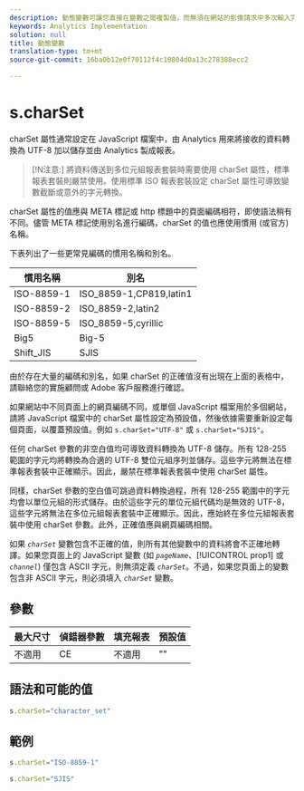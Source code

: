 ```yaml
---
description: 動態變數可讓您直接在變數之間複製值，而無須在網站的影像請求中多次輸入完整值。
keywords: Analytics Implementation
solution: null
title: 動態變數
translation-type: tm+mt
source-git-commit: 16ba0b12e0f70112f4c10804d0a13c278388ecc2

---
```



# s.charSet

charSet 屬性通常設定在 JavaScript 檔案中，由 Analytics 用來將接收的資料轉換為 UTF-8 加以儲存並由 Analytics 製成報表。

>[!N注意:] 將資料傳送到多位元組報表套裝時需要使用 charSet 屬性，標準報表套裝則嚴禁使用。使用標準 ISO 報表套裝設定 charSet 屬性可導致變數截斷或意外的字元轉換。

charSet 屬性的值應與 META 標記或 http 標題中的頁面編碼相符，即使語法稍有不同。儘管 META 標記使用別名進行編碼，charSet 的值也應使用慣用 (或官方) 名稱。

下表列出了一些更常見編碼的慣用名稱和別名。

| 慣用名稱 | 別名 |
|--- |--- |
| ISO-8859-1 | ISO_8859-1,CP819,latin1 |
| ISO-8859-2 | ISO_8859-2,latin2 |
| ISO-8859-5 | ISO_8859-5,cyrillic |
| Big5 | Big-5 |
| Shift_JIS | SJIS |

由於存在大量的編碼和別名，如果 charSet 的正確值沒有出現在上面的表格中，請聯絡您的實施顧問或 Adobe 客戶服務進行確認。

如果網站中不同頁面上的網頁編碼不同，或單個 JavaScript 檔案用於多個網站，請將 JavaScript 檔案中的 charSet 屬性設定為預設值，然後依據需要重新設定每個頁面，以覆蓋預設值。例如 `s.charSet="UTF-8"` 或 `s.charSet="SJIS"`。

任何 charSet 參數的非空白值均可導致資料轉換為 UTF-8 儲存。所有 128-255 範圍的字元均將轉換為合適的 UTF-8 雙位元組序列並儲存。這些字元將無法在標準報表套裝中正確顯示。因此，嚴禁在標準報表套裝中使用 charSet 屬性。

同樣，charSet 參數的空白值可跳過資料轉換過程，所有 128-255 範圍中的字元均會以單位元組的形式儲存。由於這些字元的單位元組代碼均是無效的 UTF-8，這些字元將無法在多位元組報表套裝中正確顯示。因此，應始終在多位元組報表套裝中使用 charSet 參數。此外，正確值應與網頁編碼相關。

如果 *`charSet`* 變數包含不正確的值，則所有其他變數中的資料將會不正確地轉譯。如果您頁面上的 JavaScript 變數 (如 *`pageName`*、[!UICONTROL prop1] 或 *`channel`*) 僅包含 ASCII 字元，則無須定義 *`charSet`*。不過，如果您頁面上的變數包含非 ASCII 字元，則必須填入 *`charSet`* 變數。

## 參數

| 最大尺寸 | 偵錯器參數 | 填充報表 | 預設值 |
|--- |--- |--- |--- |
| 不適用 | CE | 不適用 | "" |

## 語法和可能的值

```js
s.charSet="character_set"
```

## 範例

```js
s.charSet="ISO-8859-1"
```

```js
s.charSet="SJIS"
```
